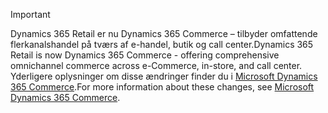 > [!IMPORTANT]
> <span data-ttu-id="cb3fa-101">Dynamics 365 Retail er nu Dynamics 365 Commerce – tilbyder omfattende flerkanalshandel på tværs af e-handel, butik og call center.</span><span class="sxs-lookup"><span data-stu-id="cb3fa-101">Dynamics 365 Retail is now Dynamics 365 Commerce - offering comprehensive omnichannel commerce across e-Commerce, in-store, and call center.</span></span> <span data-ttu-id="cb3fa-102">Yderligere oplysninger om disse ændringer finder du i [Microsoft Dynamics 365 Commerce](https://dynamics.microsoft.com/commerce/overview/).</span><span class="sxs-lookup"><span data-stu-id="cb3fa-102">For more information about these changes, see [Microsoft Dynamics 365 Commerce](https://dynamics.microsoft.com/commerce/overview/).</span></span>
